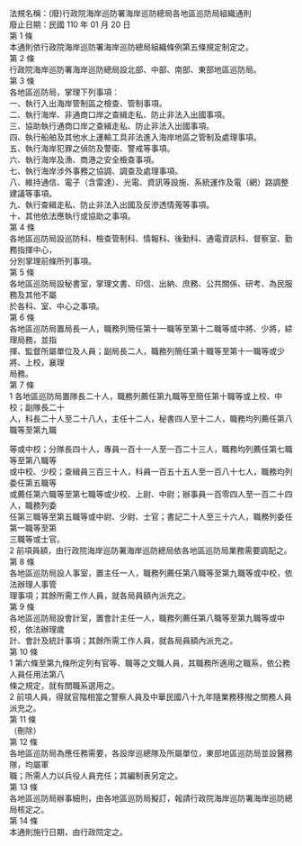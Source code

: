 法規名稱：(廢)行政院海岸巡防署海岸巡防總局各地區巡防局組織通則  
廢止日期：民國 110 年 01 月 20 日  
第 1 條  
本通則依行政院海岸巡防署海岸巡防總局組織條例第五條規定制定之。  
第 2 條  
行政院海岸巡防署海岸巡防總局設北部、中部、南部、東部地區巡防局。  
第 3 條  
各地區巡防局，掌理下列事項︰  
一、執行入出海岸管制區之檢查、管制事項。  
二、執行海岸、非通商口岸之查緝走私、防止非法入出國事項。  
三、協助執行通商口岸之查緝走私、防止非法入出國事項。  
四、執行船舶及其他水上運輸工具非法進入海岸地區之管制及處理事項。  
五、執行海岸犯罪之偵防及警衛、警戒等事項。  
六、執行海岸及漁、商港之安全檢查事項。  
七、執行海岸涉外事務之協調、調查及處理事項。  
八、維持通信、電子（含雷達）、光電、資訊等設施、系統運作及電（網）路調整建議等事項。  
九、執行查緝走私、防止非法入出國及反滲透情蒐等事項。  
十、其他依法應執行或協助之事項。  
第 4 條  
各地區巡防局設巡防科、檢查管制科、情報科、後勤科、通電資訊科、督察室、勤務指揮中心，  
分別掌理前條所列事項。  
第 5 條  
各地區巡防局設秘書室，掌理文書、印信、出納、庶務、公共關係、研考、為民服務及其他不屬  
於各科、室、中心之事項。  
第 6 條  
各地區巡防局置局長一人，職務列簡任第十一職等至第十二職等或中將、少將，綜理局務，並指  
揮、監督所屬單位及人員；副局長二人，職務列簡任第十職等至第十一職等或少將、上校，襄理  
局務。  
第 7 條  
1 各地區巡防局置隊長二十人，職務列薦任第九職等至簡任第十職等或上校、中校；副隊長二十  
人，科長二十人至二十八人，主任十二人，秘書四人至十二人，職務均列薦任第八職等至第九職  


等或中校；分隊長四十人，專員一百十一人至一百二十三人，職務均列薦任第七職等至第八職等  
或中校、少校；查緝員三百三十人，科員一百五十五人至一百八十七人，職務均列委任第五職等  
或薦任第六職等至第七職等或少校、上尉、中尉；辦事員一百零四人至一百二十四人，職務列委  
任第三職等至第五職等或中尉、少尉、士官；書記二十人至三十六人，職務列委任第一職等至第  
三職等或士官。  
2 前項員額，由行政院海岸巡防署海岸巡防總局依各地區巡防局業務需要調配之。  
第 8 條  
各地區巡防局設人事室，置主任一人，職務列薦任第八職等至第九職等或中校，依法辦理人事管  
理事項；其餘所需工作人員，就各局員額內派充之。  
第 9 條  
各地區巡防局設會計室，置會計主任一人，職務列薦任第八職等至第九職等或中校，依法辦理歲  
計、會計及統計事項；其餘所需工作人員，就各局員額內派充之。  
第 10 條  
1 第六條至第九條所定列有官等、職等之文職人員，其職務所適用之職系，依公務人員任用法第八  
條之規定，就有關職系選用之。  
2 前項人員，得就官階相當之警察人員及中華民國八十九年隨業務移撥之關務人員派充之。  
第 11 條  
（刪除）  
第 12 條  
各地區巡防局為應任務需要，各設岸巡總隊及所屬單位，東部地區巡防局並設醫務隊，均屬軍  
職；所需人力以兵役人員充任；其編制表另定之。  
第 13 條  
各地區巡防局辦事細則，由各地區巡防局擬訂，報請行政院海岸巡防署海岸巡防總局核定之。  
第 14 條  
本通則施行日期，由行政院定之。  


